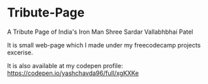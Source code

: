 # Tribute-Page
A Tribute Page of India's Iron Man Shree Sardar Vallabhbhai Patel

It is small web-page which I made under my freecodecamp projects excerise.

It is also available at my codepen profile: https://codepen.io/yashchavda96/full/xgKXKe